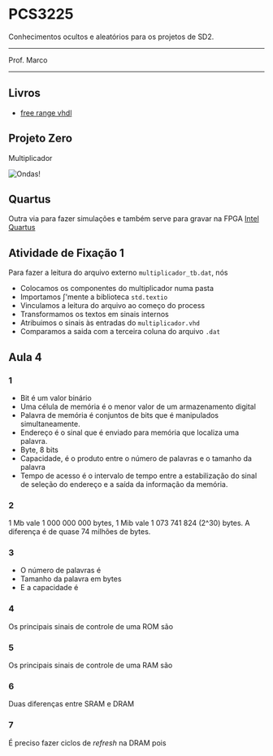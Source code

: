 # PCS3225

Conhecimentos ocultos e aleatórios para os projetos de SD2.

---

Prof. Marco

---

## Livros
-   [free range vhdl](https://github.com/fabriziotappero/Free-Range-VHDL-book)

## Projeto Zero

Multiplicador

![Ondas!](MultiplicadorBinário/Ondas.png)

## Quartus
Outra via para fazer simulações e também serve para gravar na FPGA
[Intel Quartus](https://www.intel.com/content/www/us/en/products/details/fpga/development-tools/quartus-prime.html)

## Atividade de Fixação 1

Para fazer a leitura do arquivo externo `multiplicador_tb.dat`, nós

- Colocamos os componentes do multiplicador numa pasta
- Importamos ∫'mente a biblioteca `std.textio`
- Vinculamos a leitura do arquivo ao começo do process
- Transformamos os textos em sinais internos
- Atribuimos o sinais às entradas do `multiplicador.vhd`
- Comparamos a saida com a terceira coluna do arquivo `.dat`


## Aula 4

### 1

- Bit é um valor binário
- Uma célula de memória é o menor valor de um armazenamento digital
- Palavra de memória é conjuntos de bits que é manipulados simultaneamente.
- Endereço é o sinal que é enviado para memória que localiza uma palavra.
- Byte, 8 bits
- Capacidade, é o produto entre o número de palavras e o tamanho da palavra
- Tempo de acesso é o intervalo de tempo entre a estabilização do sinal de seleção do endereço e a saída da informação da memória.

### 2

1 Mb vale 1 000 000 000 bytes, 1 Mib vale 1 073 741 824 (2^30) bytes.
A diferença é de quase 74 milhões de bytes.

### 3
- O número de palavras é
- Tamanho da palavra em bytes
- E a capacidade é

### 4
Os principais sinais de controle de uma ROM são

### 5
Os principais sinais de controle de uma RAM são

### 6 
Duas diferenças entre SRAM e DRAM

### 7 
É preciso fazer ciclos de _refresh_ na DRAM pois
